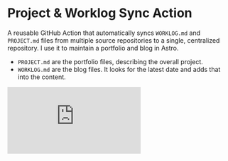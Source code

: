 # Project & Worklog Sync Action

A reusable GitHub Action that automatically syncs `WORKLOG.md` and `PROJECT.md` files from multiple source repositories to a single, centralized repository. 
I use it to maintain a portfolio and blog in Astro. 

- `PROJECT.md` are the portfolio files, describing the overall project. 
- `WORKLOG.md` are the blog files. It looks for the latest date and adds that into the content.


![README](https://github.com/EnzoReyes11/worklog-action/blob/main/README.md)





